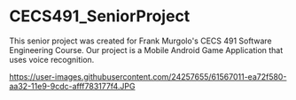 # CECS491_SeniorProject
This senior project was created for Frank Murgolo's CECS 491 Software Engineering Course. Our project is a Mobile Android Game Application that uses voice recognition.




https://user-images.githubusercontent.com/24257655/61567011-ea72f580-aa32-11e9-9cdc-afff783177f4.JPG
